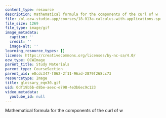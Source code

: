 ```yaml
---
content_type: resource
description: Mathematical formula for the components of the curl of w
file: /ol-ocw-studio-app/courses/18-013a-calculus-with-applications-spring-2005/0df19b5bd8beaeece7984e3b6ec9c123_glossary_eqn30.gif
file_size: 1269
file_type: image/gif
image_metadata:
  caption: ''
  credit: ''
  image-alt: ''
learning_resource_types: []
license: https://creativecommons.org/licenses/by-nc-sa/4.0/
ocw_type: OCWImage
parent_title: Study Materials
parent_type: CourseSection
parent_uid: e8cdc347-f062-2f11-96ad-2879f268cc73
resourcetype: Image
title: glossary_eqn30.gif
uid: 0df19b5b-d8be-aeec-e798-4e3b6ec9c123
video_metadata:
  youtube_id: null
---
```

Mathematical formula for the components of the curl of w